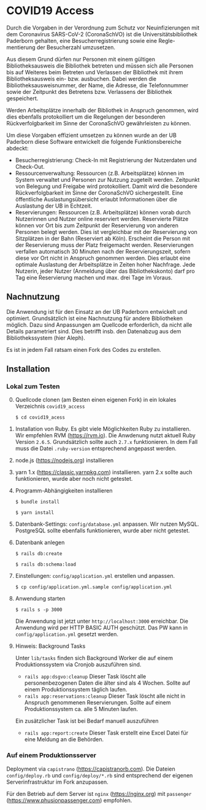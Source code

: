 # COVID19 Access

Durch die Vorgaben in der Verordnung zum Schutz vor Neuinfizierungen mit dem Coronavirus SARS-CoV-2 (CoronaSchVO) ist die Universitätsbibliothek Paderborn gehalten, eine Besucherregistrierung sowie eine Regle- mentierung der Besucherzahl umzusetzen.

Aus diesem Grund dürfen nur Personen mit einem gültigen Bibliotheksausweis die Bibliothek betreten und müssen sich alle Personen bis auf Weiteres beim Betreten und Verlassen der Bibliothek mit ihrem Bibliotheksausweis ein- bzw. ausbuchen. Dabei werden die Bibliotheksausweisnummer, der Name, die Adresse, die Telefonnummer sowie der Zeitpunkt des Betretens bzw. Verlassens der Bibliothek gespeichert.

Werden Arbeitsplätze innerhalb der Bibliothek in Anspruch genommen, wird dies ebenfalls protokolliert um die Regelungen der besonderen Rückverfolgbarkeit im Sinne der CoronaSchVO gewährleisten zu können.

Um diese Vorgaben effizient umsetzen zu können wurde an der UB Paderborn diese Software entwickelt die folgende Funktionsbereiche abdeckt:

* Besucherregistrierung: Check-In mit Registrierung der Nutzerdaten und Check-Out.
* Ressourcenverwaltung: Ressourcen (z.B. Arbeitsplätze) können im System verwaltet und Personen zur Nutzung zugeteilt werden. Zeitpunkt von Belegung und Freigabe wird protokolliert. Damit wird die besondere Rückverfolgbarkeit im Sinne der CoronaSchVO sichergestellt. Eine öffentliche Auslastungsübersicht erlaubt Informationen über die Auslastung der UB in Echtzeit.
* Reservierungen: Ressourcen (z.B. Arbeitsplätze) können vorab durch Nutzerinnen und Nutzer online reserviert werden. Reservierte Plätze können vor Ort bis zum Zeitpunkt der Reservierung von anderen Personen belegt werden. Dies ist vergleichbar mit der Reservierung von Sitzplätzen in der Bahn (Reserviert ab Köln). Erscheint die Person mit der Reservierung muss der Platz freigemacht werden. Reservierungen verfallen automatisch 30 Minuten nach der Reservierungszeit, sofern diese vor Ort nicht in Anspruch genommen werden. Dies erlaubt eine optimale Auslastung der Arbeitsplätze in Zeiten hoher Nachfrage. Jede Nutzerin, jeder Nutzer (Anmeldung über das Bibliothekskonto) darf pro Tag eine Reservierung machen und max. drei Tage im Voraus.

## Nachnutzung

Die Anwendung ist für den Einsatz an der UB Paderborn entwickelt und optimiert. Grundsätzlich ist eine Nachnutzung für andere Bibliotheken möglich. Dazu sind  Anpassungen am Quellcode erforderlich, da nicht alle Details parametriert sind. Dies betrifft insb. den Datenabzug aus dem Bibliothekssystem (hier Aleph).

Es ist in jedem Fall ratsam einen Fork des Codes zu erstellen.

## Installation

### Lokal zum Testen

0. Quellcode clonen (am Besten einen eigenen Fork) in ein lokales Verzeichnis `covid19_access`

   `$ cd covid19_acess`

1. Installation von Ruby. Es gibt viele Möglichkeiten Ruby zu installieren. Wir empfehlen RVM (https://rvm.io). Die Anwdenung nutzt aktuell Ruby Version `2.6.5`. Grundsätzlich sollte auch `2.7.x` funktionieren. In dem Fall muss die Datei `.ruby-version` entsprechend angepasst werden.

2. node.js (https://nodejs.org) installieren

3. yarn 1.x (https://classic.yarnpkg.com) installieren. yarn 2.x sollte auch funktionieren, wurde aber noch nicht getestet.

4. Programm-Abhängigkeiten installieren

   `$ bundle install`

   `$ yarn install`

5. Datenbank-Settings: `config/database.yml` anpassen. Wir nutzen MySQL. PostgreSQL sollte ebenfalls funktionieren, wurde aber nicht getestet.

6. Datenbank anlegen

   `$ rails db:create`

   `$ rails db:schema:load`

7. Einstellungen: `config/application.yml` erstellen und anpassen.

   `$ cp config/application.yml.sample config/application.yml`

8. Anwendung starten

   `$ rails s -p 3000`

   Die Anwendung ist jetzt unter `http://localhost:3000` erreichbar. Die Anwendung wird per HTTP BASIC AUTH geschützt. Das PW kann in `config/application.yml` gesetzt werden.

9. Hinweis: Background Tasks

   Unter `lib/tasks` finden sich Background Worker die auf einem Produktionssystem via Cronjob auszuführen sind.

   * `rails app:dsgvo:cleanup` Dieser Task löscht alle personenbezogenen Daten die älter sind als 4 Wochen. Sollte auf einem Produktionssystem täglich laufen.
   * `rails app:reservations:cleanup` Dieser Task löscht alle nicht in Anspruch genommenen Reservierungen. Sollte auf einem Produktionssystem ca. alle 5 Minuten laufen.

   Ein zusätzlicher Task ist bei Bedarf manuell auszuführen

   * `rails app:report:create` Dieser Task erstellt eine Excel Datei für eine Meldung an die Behörden.

### Auf einem Produktionsserver

Deployment via `capistrano` (https://capistranorb.com). Die Dateien `config/deploy.rb` und `config/deploy/*.rb` sind entsprechend der eigenen Serverinfrastruktur im Fork anzupassen.

Für den Betrieb auf dem Server ist `nginx` (https://nginx.org) mit `passenger` (https://www.phusionpassenger.com) empfohlen.
